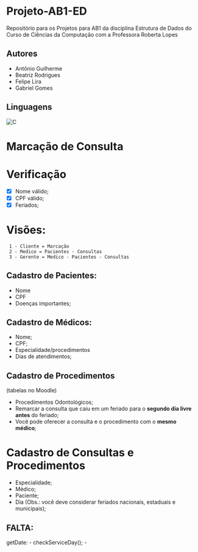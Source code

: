 # Projeto-AB1-ED
Repositório para os Projetos para AB1 da disciplina Estrutura de Dados do Curso de Ciências da Computação com a Professora Roberta Lopes
  

## Autores
- Antônio Guilherme
- Beatriz Rodrigues
- Felipe Lira
- Gabriel Gomes

## Linguagens

![C](https://img.shields.io/badge/c-%2300599C.svg?style=for-the-badge&logo=c&logoColor=white)

# Marcação de Consulta

# Verificação
- [x] Nome válido;
- [x] CPF válido;
- [x] Feriados;

# Visões:
     1 - Cliente = Marcação
     2 - Medico = Pacientes - Consultas
     3 - Gerente = Medico - Pacientes - Consultas
    
## Cadastro de Pacientes:
- Nome
- CPF 
- Doenças importantes;

## Cadastro de Médicos:
- Nome;
- CPF;
- Especialidade/procedimentos
- Dias de atendimentos;

## Cadastro de Procedimentos
(tabelas no Moodle)
- Procedimentos Odontológicos;
- Remarcar a consulta que caiu em um feriado para o **segundo dia livre antes** do feriado;
- Você pode oferecer a consulta e o procedimento com o **mesmo médico**;

# Cadastro de Consultas e Procedimentos
- Especialidade;
- Médico;
- Paciente;
- Dia (Obs.: você deve considerar feriados nacionais, estaduais e municipais);



## FALTA:
getDate:
     - checkServiceDay();
     - 